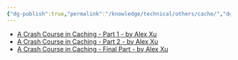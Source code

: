 ```yaml
---
{"dg-publish":true,"permalink":"/knowledge/technical/others/cache/","dgPassFrontmatter":true}
---
```



- [A Crash Course in Caching - Part 1 - by Alex Xu](https://blog.bytebytego.com/p/a-crash-course-in-caching-part-1)
- [A Crash Course in Caching - Part 2 - by Alex Xu](https://blog.bytebytego.com/p/a-crash-course-in-caching-part-2)
- [A Crash Course in Caching - Final Part - by Alex Xu](https://blog.bytebytego.com/p/a-crash-course-in-caching-final-part)